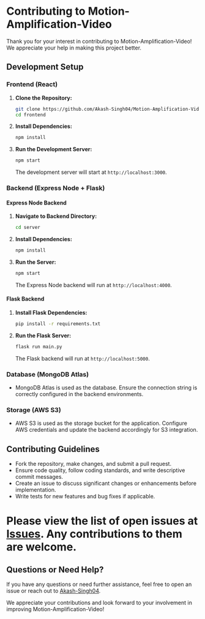 # Contributing to Motion-Amplification-Video

Thank you for your interest in contributing to Motion-Amplification-Video! We appreciate your help in making this project better.

## Development Setup

### Frontend (React)

1. **Clone the Repository:**
   ```bash
   git clone https://github.com/Akash-Singh04/Motion-Amplification-Video
   cd frontend
   ```

2. **Install Dependencies:**
   ```bash
   npm install
   ```

3. **Run the Development Server:**
   ```bash
   npm start
   ```
   The development server will start at `http://localhost:3000`.

### Backend (Express Node + Flask)

#### Express Node Backend

1. **Navigate to Backend Directory:**
   ```bash
   cd server
   ```

2. **Install Dependencies:**
   ```bash
   npm install
   ```

3. **Run the Server:**
   ```bash
   npm start
   ```
   The Express Node backend will run at `http://localhost:4000`.

#### Flask Backend

1. **Install Flask Dependencies:**
   ```bash
   pip install -r requirements.txt
   ```

2. **Run the Flask Server:**
   ```bash
   flask run main.py
   ```
   The Flask backend will run at `http://localhost:5000`.

### Database (MongoDB Atlas)

- MongoDB Atlas is used as the database. Ensure the connection string is correctly configured in the backend environments.

### Storage (AWS S3)

- AWS S3 is used as the storage bucket for the application. Configure AWS credentials and update the backend accordingly for S3 integration.

## Contributing Guidelines

- Fork the repository, make changes, and submit a pull request.
- Ensure code quality, follow coding standards, and write descriptive commit messages.
- Create an issue to discuss significant changes or enhancements before implementation.
- Write tests for new features and bug fixes if applicable.


# Please view the list of open issues at [Issues](https://github.com/Akash-Singh04/Motion-Amplification-Video/issues). Any contributions to them are welcome.

## Questions or Need Help?

If you have any questions or need further assistance, feel free to open an issue or reach out to [Akash-Singh04](https://github.com/Akash-Singh04).

We appreciate your contributions and look forward to your involvement in improving Motion-Amplification-Video!
